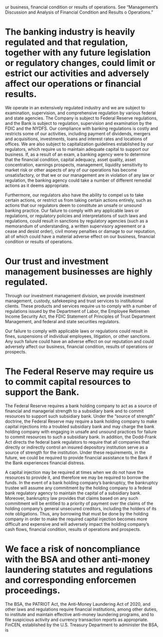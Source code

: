 ur business, financial condition or results of operations. See “Management’s Discussion and Analysis of Financial Condition and Results o Operations.”  

# The banking industry is heavily regulated and that regulation, together with any future legislation or regulatory changes, could limit or estrict our activities and adversely affect our operations or financial results.  

We operate in an extensively regulated industry and we are subject to examination, supervision, and comprehensive regulation by various federal and state agencies. The Company is subject to Federal Reserve regulations, and the Bank is subject to regulation, supervision and examination by the FDIC and the NYDFS. Our compliance with banking regulations is costly and restricts some of our activities, including payment of dividends, mergers and acquisitions, investments, loans and interest rates and locations of offices. We are also subject to capitalization guidelines established by our regulators, which require us to maintain adequate capital to support our business. If, as a result of an exam, a banking agency were to determine that the financial condition, capital adequacy, asset quality, asset concentration, earnings prospects, management, liquidity sensitivity to market risk or other aspects of any of our operations has become unsatisfactory, or that we or our management are in violation of any law or regulation, the banking agency could take a number of different remedial actions as it deems appropriate.  

Furthermore, our regulators also have the ability to compel us to take certain actions, or restrict us from taking certain actions entirely, such as actions that our regulators deem to constitute an unsafe or unsound banking practice. Our failure to comply with any applicable laws or regulations, or regulatory policies and interpretations of such laws and regulations, could result in sanctions by regulatory agencies (such as a memorandum of understanding, a written supervisory agreement or a cease and desist order), civil money penalties or damage to our reputation, all of which could have a material adverse effect on our business, financial condition or results of operations.  

# Our trust and investment management businesses are highly regulated.  

Through our investment management division, we provide investment management, custody, safekeeping and trust services to institutional clients. These products and services require us to comply with a number of regulations issued by the Department of Labor, the Employee Retiremen Income Security Act, the FDIC Statement of Principles of Trust Department Management, and federal and state securities regulators.  

Our failure to comply with applicable laws or regulations could result in fines, suspensions of individual employees, litigation, or other sanctions. Any such failure could have an adverse effect on our reputation and could adversely affect our business, financial condition, results of operations or prospects.  

# The Federal Reserve may require us to commit capital resources to support the Bank.  

The Federal Reserve requires a bank holding company to act as a source of financial and managerial strength to a subsidiary bank and to commit resources to support such subsidiary bank. Under the “source of strength” doctrine, the Federal Reserve may require a bank holding company to make capital injections into a troubled subsidiary bank and may charge the bank holding company with engaging in unsafe and unsound practices for failure to commit resources to such a subsidiary bank. In addition, the Dodd-Frank Act directs the federal bank regulators to require that all companies that directly or indirectly control an insured depository institution serve as a source of strength for the institution. Under these requirements, in the future, we could be required to provide financial assistance to the Bank if the Bank experiences financial distress.  

A capital injection may be required at times when we do not have the resources to provide it, and therefore we may be required to borrow the funds. In the event of a bank holding company’s bankruptcy, the bankruptcy trustee will assume any commitment by the holding company to a federal bank regulatory agency to maintain the capital of a subsidiary bank. Moreover, bankruptcy law provides that claims based on any such commitment will be entitled to a priority of payment over the claims of the holding company’s general unsecured creditors, including the holders of its note obligations. Thus, any borrowing that must be done by the holding company in order to make the required capital injection becomes more difficult and expensive and will adversely impact the holding company’s cash flows, financial condition, results of operations and prospects.  

# We face a risk of noncompliance with the BSA and other anti-money laundering statutes and regulations and corresponding enforcemen proceedings.  

The BSA, the PATRIOT Act, the Anti-Money Laundering Act of 2020, and other laws and regulations require financial institutions, among other duties, to institute and maintain effective anti-money laundering programs, and to file suspicious activity and currency transaction reports as appropriate. FinCEN, established by the U.S. Treasury Department to administer the BSA, is  